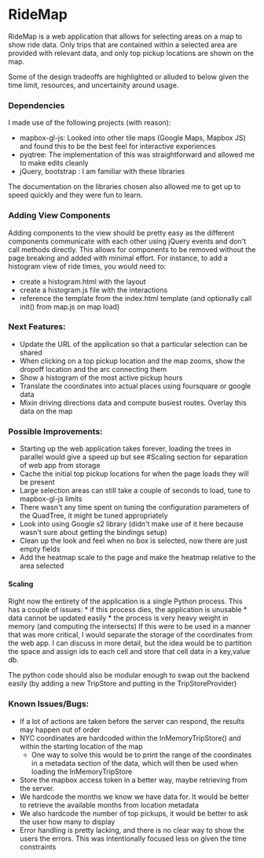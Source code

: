 
# RideMap

RideMap is a web application that allows for selecting areas on a map to show ride data. Only trips that are contained within a selected area are provided with relevant data, and only top pickup locations are shown on the map.

Some of the design tradeoffs are highlighted or alluded to below given the time limit, resources, and uncertainity around usage.

### Dependencies
I made use of the following projects (with reason):
  * mapbox-gl-js: Looked into other tile maps (Google Maps, Mapbox JS) and found this to be the best feel for interactive experiences
  * pyqtree: The implementation of this was straightforward and allowed me to make edits cleanly
  * jQuery, bootstrap : I am familiar with these libraries

The documentation on the libraries chosen also allowed me to get up to speed quickly and they were fun to learn.

### Adding View Components
Adding components to the view should be pretty easy as the different components communicate with each other using jQuery events and don't call methods directly.
This allows for components to be removed without the page breaking and added with minimal effort.
For instance, to add a histogram view of ride times, you would need to:
  * create a histogram.html with the layout
  * create a histogram.js file with the interactions
  * reference the template from the index.html template (and optionally call init() from map.js on map load)

### Next Features:
  * Update the URL of the application so that a particular selection can be shared
  * When clicking on a top pickup location and the map zooms, show the dropoff location and the arc connecting them
  * Show a histogram of the most active pickup hours
  * Translate the coordinates into actual places using foursquare or google data
  * Mixin driving directions data and compute busiest routes. Overlay this data on the map 
  
### Possible Improvements:
  * Starting up the web application takes forever, loading the trees in parallel would give a speed up but see #Scaling section for separation of web app from storage
  * Cache the initial top pickup locations for when the page loads they will be present 
  * Large selection areas can still take a couple of seconds to load, tune to mapbox-gl-js limits
  * There wasn't any time spent on tuning the configuration parameters of the QuadTree, it might be tuned appropriately
  * Look into using Google s2 library (didn't make use of it here because wasn't sure about getting the bindings setup)
  * Clean up the look and feel when no box is selected, now there are just empty fields
  * Add the heatmap scale to the page and make the heatmap relative to the area selected

#### Scaling 
  Right now the entirety of the application is a single Python process. This has a couple of issues:
    * if this process dies, the application is unusable
    * data cannot be updated easily
    * the process is very heavy weight in memory (and computing the intersects)
  If this were to be used in a manner that was more critical, I would separate the storage of the coordinates from the web app.
  I can discuss in more detail, but the idea would be to partition the space and assign ids to each cell and store that cell data in a key,value db.

  The python code should also be modular enough to swap out the backend easily (by adding a new TripStore and putting in the TripStoreProvider) 
       
### Known Issues/Bugs:
  * If a lot of actions are taken before the server can respond, the results may happen out of order
  * NYC coordinates are hardcoded within the InMemoryTripStore() and within the starting location of the map
    * One way to solve this would be to print the range of the coordinates in a metadata section of the data, which will then be used when loading the InMemoryTripStore
  * Store the mapbox access token in a better way, maybe retrieving from the server. 
  * We hardcode the months we know we have data for. It would be better to retrieve the available months from location metadata
  * We also hardcode the number of top pickups, it would be better to ask the user how many to display 
  * Error handling is pretty lacking, and there is no clear way to show the users the errors. This was intentionally focused less on given the time constraints
